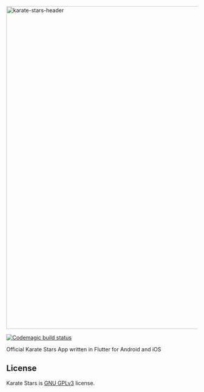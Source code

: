 <img width="851" alt="karate-stars-header" src="https://user-images.githubusercontent.com/5593590/69491420-46440400-0e95-11ea-8978-c6a582aa4267.png">

[![Codemagic build status](https://api.codemagic.io/apps/5de693b73b536a0012c148ee/5de693b73b536a0012c148ed/status_badge.svg)](https://codemagic.io/apps/5de693b73b536a0012c148ee/5de693b73b536a0012c148ed/latest_build)

Official Karate Stars App written in Flutter for Android and iOS

## License
Karate Stars is [GNU GPLv3](https://github.com/xurxodev/karate-stars-app/blob/master/LICENSE) license.
